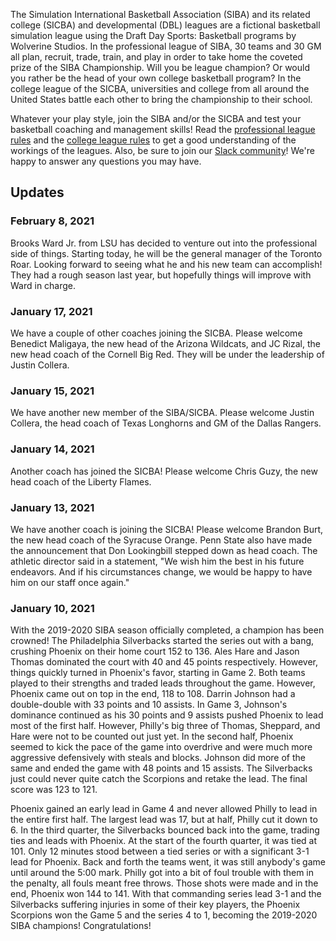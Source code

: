 The Simulation International Basketball Association (SIBA) and its related college (SICBA) and developmental (DBL) leagues are a fictional basketball simulation league using the Draft Day Sports: Basketball programs by Wolverine Studios. In the professional league of SIBA, 30 teams and 30 GM all plan, recruit, trade, train, and play in order to take home the coveted prize of the SIBA Championship. Will you be league champion? Or would you rather be the head of your own college basketball program? In the college league of the SICBA, universities and college from all around the United States battle each other to bring the championship to their school.

Whatever your play style, join the SIBA and/or the SICBA and test your basketball coaching and management skills! Read the [professional league rules](/siba/rules) and the [college league rules](/college/rules) to get a good understanding of the workings of the leagues. Also, be sure to join our [Slack community](https://join.slack.com/t/sibabball/shared_invite/zt-grkrrq9i-je57xB2Y7NGoPTh0GlKNNg)! We're happy to answer any questions you may have.

## Updates

### February 8, 2021

Brooks Ward Jr. from LSU has decided to venture out into the professional side of things. Starting today, he will be the general manager of the Toronto Roar. Looking forward to seeing what he and his new team can accomplish! They had a rough season last year, but hopefully things will improve with Ward in charge.

### January 17, 2021

We have a couple of other coaches joining the SICBA. Please welcome Benedict Maligaya, the new head of the Arizona Wildcats, and JC Rizal, the new head coach of the Cornell Big Red. They will be under the leadership of Justin Collera.

### January 15, 2021

We have another new member of the SIBA/SICBA. Please welcome Justin Collera, the head coach of Texas Longhorns and GM of the Dallas Rangers.

### January 14, 2021

Another coach has joined the SICBA! Please welcome Chris Guzy, the new head coach of the Liberty Flames.

### January 13, 2021

We have another coach is joining the SICBA! Please welcome Brandon Burt, the new head coach of the Syracuse Orange. Penn State also have made the announcement that Don Lookingbill stepped down as head coach. The athletic director said in a statement, "We wish him the best in his future endeavors. And if his circumstances change, we would be happy to have him on our staff once again."

### January 10, 2021

With the 2019-2020 SIBA season officially completed, a champion has been crowned! The Philadelphia Silverbacks started the series out with a bang, crushing Phoenix on their home court 152 to 136. Ales Hare and Jason Thomas dominated the court with 40 and 45 points respectively. However, things quickly turned in Phoenix's favor, starting in Game 2. Both teams played to their strengths and traded leads throughout the game. However, Phoenix came out on top in the end, 118 to 108. Darrin Johnson had a double-double with 33 points and 10 assists. In Game 3, Johnson's dominance continued as his 30 points and 9 assists pushed Phoenix to lead most of the first half. However, Philly's big three of Thomas, Sheppard, and Hare were not to be counted out just yet. In the second half, Phoenix seemed to kick the pace of the game into overdrive and were much more aggressive defensively with steals and blocks. Johnson did more of the same and ended the game with 48 points and 15 assists. The Silverbacks just could never quite catch the Scorpions and retake the lead. The final score was 123 to 121.

Phoenix gained an early lead in Game 4 and never allowed Philly to lead in the entire first half. The largest lead was 17, but at half, Philly cut it down to 6. In the third quarter, the Silverbacks bounced back into the game, trading ties and leads with Phoenix. At the start of the fourth quarter, it was tied at 101. Only 12 minutes stood between a tied series or with a significant 3-1 lead for Phoenix. Back and forth the teams went, it was still anybody's game until around the 5:00 mark. Philly got into a bit of foul trouble with them in the penalty, all fouls meant free throws. Those shots were made and in the end, Phoenix won 144 to 141. With that commanding series lead 3-1 and the Silverbacks suffering injuries in some of their key players, the Phoenix Scorpions won the Game 5 and the series 4 to 1, becoming the 2019-2020 SIBA champions! Congratulations!

